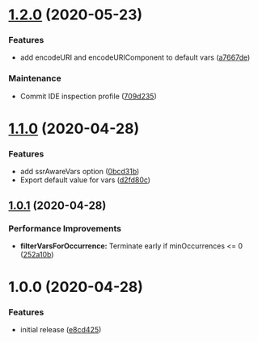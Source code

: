 # [1.2.0](https://github.com/Alorel/rollup-plugin-iife-wrap/compare/1.1.0...1.2.0) (2020-05-23)


### Features

* add encodeURI and encodeURIComponent to default vars ([a7667de](https://github.com/Alorel/rollup-plugin-iife-wrap/commit/a7667deaaa49edf5753e861b8650b255a9ca0e6b))


### Maintenance

* Commit IDE inspection profile ([709d235](https://github.com/Alorel/rollup-plugin-iife-wrap/commit/709d235a8d79857826c8790bd6454283a8ea1921))

# [1.1.0](https://github.com/Alorel/rollup-plugin-iife-wrap/compare/1.0.1...1.1.0) (2020-04-28)


### Features

* add ssrAwareVars option ([0bcd31b](https://github.com/Alorel/rollup-plugin-iife-wrap/commit/0bcd31b32b9040ad1887a74a459a2b3dcac9d961))
* Export default value for vars ([d2fd80c](https://github.com/Alorel/rollup-plugin-iife-wrap/commit/d2fd80cacfd7886e32e9ae9232041589889a1c27))

## [1.0.1](https://github.com/Alorel/rollup-plugin-iife-wrap/compare/1.0.0...1.0.1) (2020-04-28)


### Performance Improvements

* **filterVarsForOccurrence:** Terminate early if minOccurrences <= 0 ([252a10b](https://github.com/Alorel/rollup-plugin-iife-wrap/commit/252a10b1597e8dbcab93339801479c74a19e4389))

# 1.0.0 (2020-04-28)


### Features

* initial release ([e8cd425](https://github.com/Alorel/rollup-plugin-iife-wrap/commit/e8cd425607689570819c439631fac74dec1ec7dd))
